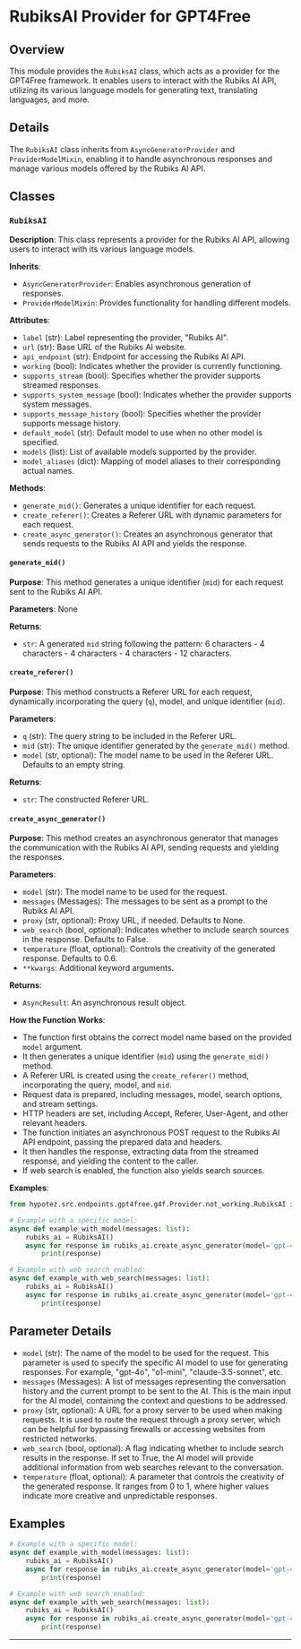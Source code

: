 # RubiksAI Provider for GPT4Free

## Overview

This module provides the `RubiksAI` class, which acts as a provider for the GPT4Free framework. It enables users to interact with the Rubiks AI API, utilizing its various language models for generating text, translating languages, and more.

## Details

The `RubiksAI` class inherits from `AsyncGeneratorProvider` and `ProviderModelMixin`, enabling it to handle asynchronous responses and manage various models offered by the Rubiks AI API.

## Classes

### `RubiksAI`

**Description**: This class represents a provider for the Rubiks AI API, allowing users to interact with its various language models.

**Inherits**:
- `AsyncGeneratorProvider`: Enables asynchronous generation of responses.
- `ProviderModelMixin`: Provides functionality for handling different models.

**Attributes**:

- `label` (str): Label representing the provider, "Rubiks AI".
- `url` (str): Base URL of the Rubiks AI website.
- `api_endpoint` (str): Endpoint for accessing the Rubiks AI API.
- `working` (bool): Indicates whether the provider is currently functioning.
- `supports_stream` (bool): Specifies whether the provider supports streamed responses.
- `supports_system_message` (bool): Indicates whether the provider supports system messages.
- `supports_message_history` (bool): Specifies whether the provider supports message history.
- `default_model` (str): Default model to use when no other model is specified.
- `models` (list): List of available models supported by the provider.
- `model_aliases` (dict): Mapping of model aliases to their corresponding actual names.

**Methods**:

- `generate_mid()`: Generates a unique identifier for each request.
- `create_referer()`: Creates a Referer URL with dynamic parameters for each request.
- `create_async_generator()`: Creates an asynchronous generator that sends requests to the Rubiks AI API and yields the response.


#### `generate_mid()`

**Purpose**: This method generates a unique identifier (`mid`) for each request sent to the Rubiks AI API.

**Parameters**: None

**Returns**:
- `str`: A generated `mid` string following the pattern: 6 characters - 4 characters - 4 characters - 4 characters - 12 characters.


#### `create_referer()`

**Purpose**: This method constructs a Referer URL for each request, dynamically incorporating the query (`q`), model, and unique identifier (`mid`).

**Parameters**:

- `q` (str): The query string to be included in the Referer URL.
- `mid` (str): The unique identifier generated by the `generate_mid()` method.
- `model` (str, optional): The model name to be used in the Referer URL. Defaults to an empty string.

**Returns**:
- `str`: The constructed Referer URL.


#### `create_async_generator()`

**Purpose**: This method creates an asynchronous generator that manages the communication with the Rubiks AI API, sending requests and yielding the responses.

**Parameters**:

- `model` (str): The model name to be used for the request.
- `messages` (Messages): The messages to be sent as a prompt to the Rubiks AI API.
- `proxy` (str, optional): Proxy URL, if needed. Defaults to None.
- `web_search` (bool, optional): Indicates whether to include search sources in the response. Defaults to False.
- `temperature` (float, optional): Controls the creativity of the generated response. Defaults to 0.6.
- `**kwargs`: Additional keyword arguments.

**Returns**:
- `AsyncResult`: An asynchronous result object.


**How the Function Works**:
- The function first obtains the correct model name based on the provided `model` argument.
- It then generates a unique identifier (`mid`) using the `generate_mid()` method.
- A Referer URL is created using the `create_referer()` method, incorporating the query, model, and `mid`.
- Request data is prepared, including messages, model, search options, and stream settings.
- HTTP headers are set, including Accept, Referer, User-Agent, and other relevant headers.
- The function initiates an asynchronous POST request to the Rubiks AI API endpoint, passing the prepared data and headers.
- It then handles the response, extracting data from the streamed response, and yielding the content to the caller.
- If web search is enabled, the function also yields search sources.


**Examples**:

```python
from hypotez.src.endpoints.gpt4free.g4f.Provider.not_working.RubiksAI import RubiksAI

# Example with a specific model:
async def example_with_model(messages: list):
    rubiks_ai = RubiksAI()
    async for response in rubiks_ai.create_async_generator(model='gpt-4o', messages=messages):
        print(response)

# Example with web search enabled:
async def example_with_web_search(messages: list):
    rubiks_ai = RubiksAI()
    async for response in rubiks_ai.create_async_generator(model='gpt-4o', messages=messages, web_search=True):
        print(response)
```

## Parameter Details

- `model` (str): The name of the model to be used for the request. This parameter is used to specify the specific AI model to use for generating responses. For example, "gpt-4o", "o1-mini", "claude-3.5-sonnet", etc.
- `messages` (Messages): A list of messages representing the conversation history and the current prompt to be sent to the AI. This is the main input for the AI model, containing the context and questions to be addressed.
- `proxy` (str, optional): A URL for a proxy server to be used when making requests. It is used to route the request through a proxy server, which can be helpful for bypassing firewalls or accessing websites from restricted networks.
- `web_search` (bool, optional): A flag indicating whether to include search results in the response. If set to True, the AI model will provide additional information from web searches relevant to the conversation.
- `temperature` (float, optional): A parameter that controls the creativity of the generated response. It ranges from 0 to 1, where higher values indicate more creative and unpredictable responses.

## Examples

```python
# Example with a specific model:
async def example_with_model(messages: list):
    rubiks_ai = RubiksAI()
    async for response in rubiks_ai.create_async_generator(model='gpt-4o', messages=messages):
        print(response)

# Example with web search enabled:
async def example_with_web_search(messages: list):
    rubiks_ai = RubiksAI()
    async for response in rubiks_ai.create_async_generator(model='gpt-4o', messages=messages, web_search=True):
        print(response)
```

-------------------------------------------------------------------------------------